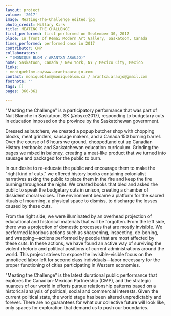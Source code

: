 ```yaml
---
layout: project
volume: '2017'
image: Meating-The-Challenge_edited.jpg
photo_credit: Hillary Kirk
title: MEATING THE CHALLENGE
first_performed: first performed on September 30, 2017
place: In front of Remai Modern Art Gallery, Saskatoon, Canada
times_performed: performed once in 2017
contributor: CMP
collaborators:
- "(MONIQUE BLOM / ARANTXA ARAUJO)"
home: Saskatoon, Canada / New York, NY / Mexico City, Mexico
links:
- moniqueblom.ca/www.arantxaaraujo.com
contact: moniqueblom@moniqueblom.ca / arantxa.araujo@gmail.com
footnote: ''
tags: []
pages: 360-361

---
```


"Meating the Challenge" is a participatory performance that was part of Nuit Blanche in Saskatoon, SK (#nbyxe2017), responding to budgetary cuts in education imposed on the province by the Saskatchewan government.

Dressed as butchers, we created a popup butcher shop with chopping blocks, meat grinders, sausage makers, and a Canada 150 burning barrel. Over the course of 6 hours we ground, chopped,and cut up Canadian History textbooks and Saskatchewan education curriculum. Grinding the pages we mixed in baloney, creating a meat-like product that we turned into sausage and packaged for the public to burn.

In our desire to re-educate the public and encourage them to make the "right kind of cuts," we offered history books containing colonialist narratives asking the public to place them in the fire and keep the fire burning throughout the night. We created books that bled and asked the public to speak the budgetary cuts in unison, creating a chamber of dissident choral voices. The environment became a platform for the sacred rituals of mourning, a physical space to dismiss, to discharge the losses caused by these cuts.

From the right side, we were illuminated by an overhead projection of educational and historical materials that will be forgotten. From the left side, there was a projection of domestic processes that are mostly invisible. We performed laborious actions such as sharpening, inspecting, de-boning, and wrapping—actions performed by people that are most affected by these cuts. In these actions, we have found an active way of surviving the violent rhetoric and political positions of current administrations around the world. This project strives to expose the invisible-visible focus on the unnoticed labor left for second class individuals—labor necessary for the proper functioning of cities participating in Western economies.

"Meating the Challenge" is the latest durational public performance that explores the Canadian-Mexican Partnership (CMP), and the strategic nuances of our world in efforts pursue relationship patterns based on a historical analysis of political, social and commercial interests. Given the current political state, the world stage has been altered unpredictably and forever. There are no guarantees for what our collective future will look like, only spaces for exploration that demand us to push our boundaries.
